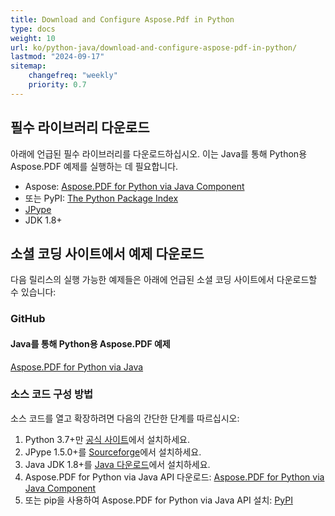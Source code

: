 ```yaml
---
title: Download and Configure Aspose.Pdf in Python
type: docs
weight: 10
url: ko/python-java/download-and-configure-aspose-pdf-in-python/
lastmod: "2024-09-17"
sitemap:
    changefreq: "weekly"
    priority: 0.7
---
```


## 필수 라이브러리 다운로드

아래에 언급된 필수 라이브러리를 다운로드하십시오. 이는 Java를 통해 Python용 Aspose.PDF 예제를 실행하는 데 필요합니다.

- Aspose: [Aspose.PDF for Python via Java Component](https://releases.aspose.com/pdf/pythonjava/)
- 또는 PyPI: [The Python Package Index](https://pypi.org/project/aspose-pdf-for-python-via-java/)
- [JPype](https://pypi.python.org/pypi/JPype1)
- JDK 1.8+

## 소셜 코딩 사이트에서 예제 다운로드

다음 릴리스의 실행 가능한 예제들은 아래에 언급된 소셜 코딩 사이트에서 다운로드할 수 있습니다:

### GitHub

#### Java를 통해 Python용 Aspose.PDF 예제

[Aspose.PDF for Python via Java](https://github.com/aspose-pdf/Aspose.PDF-for-Java/tree/master/Plugins/Aspose_Pdf_Java_for_Python)

### 소스 코드 구성 방법

소스 코드를 열고 확장하려면 다음의 간단한 단계를 따르십시오:

1. Python 3.7+만 [공식 사이트](https://www.python.org/downloads)에서 설치하세요.
2. JPype 1.5.0+를 [Sourceforge](http://sourceforge.net/projects/jpype/files/JPype/)에서 설치하세요.
3. Java JDK 1.8+를 [Java 다운로드](https://www.oracle.com/java/technologies/downloads/)에서 설치하세요.
4. Aspose.PDF for Python via Java API 다운로드: [Aspose.PDF for Python via Java Component](https://releases.aspose.com/pdf/pythonjava/)
5. 또는 pip을 사용하여 Aspose.PDF for Python via Java API 설치: [PyPI](https://pypi.org/project/aspose-pdf-for-python-via-java/)